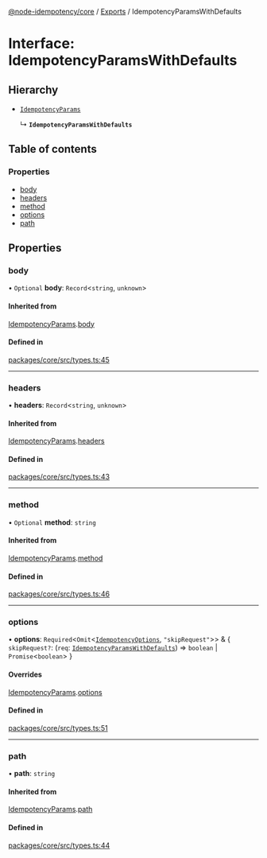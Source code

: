 [@node-idempotency/core](../README.md) / [Exports](../modules.md) / IdempotencyParamsWithDefaults

# Interface: IdempotencyParamsWithDefaults

## Hierarchy

- [`IdempotencyParams`](IdempotencyParams.md)

  ↳ **`IdempotencyParamsWithDefaults`**

## Table of contents

### Properties

- [body](IdempotencyParamsWithDefaults.md#body)
- [headers](IdempotencyParamsWithDefaults.md#headers)
- [method](IdempotencyParamsWithDefaults.md#method)
- [options](IdempotencyParamsWithDefaults.md#options)
- [path](IdempotencyParamsWithDefaults.md#path)

## Properties

### body

• `Optional` **body**: `Record`\<`string`, `unknown`\>

#### Inherited from

[IdempotencyParams](IdempotencyParams.md).[body](IdempotencyParams.md#body)

#### Defined in

[packages/core/src/types.ts:45](https://github.com/mahendraHegde/idempotent-http/blob/865df0d/packages/core/src/types.ts#L45)

---

### headers

• **headers**: `Record`\<`string`, `unknown`\>

#### Inherited from

[IdempotencyParams](IdempotencyParams.md).[headers](IdempotencyParams.md#headers)

#### Defined in

[packages/core/src/types.ts:43](https://github.com/mahendraHegde/idempotent-http/blob/865df0d/packages/core/src/types.ts#L43)

---

### method

• `Optional` **method**: `string`

#### Inherited from

[IdempotencyParams](IdempotencyParams.md).[method](IdempotencyParams.md#method)

#### Defined in

[packages/core/src/types.ts:46](https://github.com/mahendraHegde/idempotent-http/blob/865df0d/packages/core/src/types.ts#L46)

---

### options

• **options**: `Required`\<`Omit`\<[`IdempotencyOptions`](IdempotencyOptions.md), `"skipRequest"`\>\> & \{ `skipRequest?`: (`req`: [`IdempotencyParamsWithDefaults`](IdempotencyParamsWithDefaults.md)) => `boolean` \| `Promise`\<`boolean`\> }

#### Overrides

[IdempotencyParams](IdempotencyParams.md).[options](IdempotencyParams.md#options)

#### Defined in

[packages/core/src/types.ts:51](https://github.com/mahendraHegde/idempotent-http/blob/865df0d/packages/core/src/types.ts#L51)

---

### path

• **path**: `string`

#### Inherited from

[IdempotencyParams](IdempotencyParams.md).[path](IdempotencyParams.md#path)

#### Defined in

[packages/core/src/types.ts:44](https://github.com/mahendraHegde/idempotent-http/blob/865df0d/packages/core/src/types.ts#L44)
